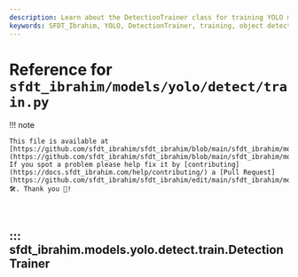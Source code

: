 ```yaml
---
description: Learn about the DetectionTrainer class for training YOLO models on custom datasets. Discover methods, examples, and more.
keywords: SFDT_Ibrahim, YOLO, DetectionTrainer, training, object detection, machine learning, build dataset, dataloader, detection model
---
```


# Reference for `sfdt_ibrahim/models/yolo/detect/train.py`

!!! note

    This file is available at [https://github.com/sfdt_ibrahim/sfdt_ibrahim/blob/main/sfdt_ibrahim/models/yolo/detect/train.py](https://github.com/sfdt_ibrahim/sfdt_ibrahim/blob/main/sfdt_ibrahim/models/yolo/detect/train.py). If you spot a problem please help fix it by [contributing](https://docs.sfdt_ibrahim.com/help/contributing/) a [Pull Request](https://github.com/sfdt_ibrahim/sfdt_ibrahim/edit/main/sfdt_ibrahim/models/yolo/detect/train.py) 🛠️. Thank you 🙏!

<br>

## ::: sfdt_ibrahim.models.yolo.detect.train.DetectionTrainer

<br><br>
